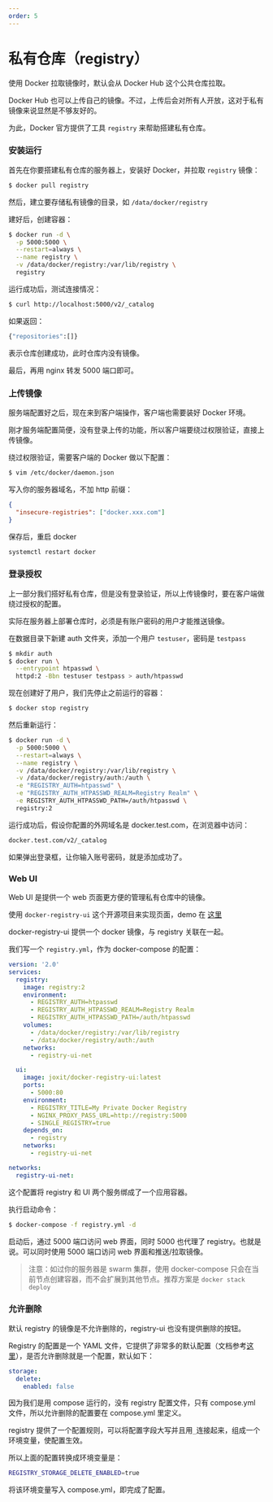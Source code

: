 ```yaml
---
order: 5
---
```


# 私有仓库（registry）

使用 Docker 拉取镜像时，默认会从 Docker Hub 这个公共仓库拉取。

Docker Hub 也可以上传自己的镜像。不过，上传后会对所有人开放，这对于私有镜像来说显然是不够友好的。

为此，Docker 官方提供了工具 `registry` 来帮助搭建私有仓库。

### 安装运行

首先在你要搭建私有仓库的服务器上，安装好 Docker，并拉取 `registry` 镜像：

```sh
$ docker pull registry
```

然后，建立要存储私有镜像的目录，如 `/data/docker/registry`

建好后，创建容器：

```sh
$ docker run -d \
  -p 5000:5000 \
  --restart=always \
  --name registry \
  -v /data/docker/registry:/var/lib/registry \
  registry
```

运行成功后，测试连接情况：

```sh
$ curl http://localhost:5000/v2/_catalog
```

如果返回：

```sh
{"repositories":[]}
```

表示仓库创建成功，此时仓库内没有镜像。

最后，再用 nginx 转发 5000 端口即可。

### 上传镜像

服务端配置好之后，现在来到客户端操作，客户端也需要装好 Docker 环境。

刚才服务端配置简便，没有登录上传的功能，所以客户端要绕过权限验证，直接上传镜像。

绕过权限验证，需要客户端的 Docker 做以下配置：

```sh
$ vim /etc/docker/daemon.json
```

写入你的服务器域名，不加 http 前缀：

```json
{
  "insecure-registries": ["docker.xxx.com"]
}
```

保存后，重启 docker

```sh
systemctl restart docker
```

### 登录授权

上一部分我们搭好私有仓库，但是没有登录验证，所以上传镜像时，要在客户端做绕过授权的配置。

实际在服务器上部署仓库时，必须是有账户密码的用户才能推送镜像。

在数据目录下新建 auth 文件夹，添加一个用户 `testuser`，密码是 `testpass`

```sh
$ mkdir auth
$ docker run \
  --entrypoint htpasswd \
  httpd:2 -Bbn testuser testpass > auth/htpasswd
```

现在创建好了用户，我们先停止之前运行的容器：

```sh
$ docker stop registry
```

然后重新运行：

```sh
$ docker run -d \
  -p 5000:5000 \
  --restart=always \
  --name registry \
  -v /data/docker/registry:/var/lib/registry \
  -v /data/docker/registry/auth:/auth \
  -e "REGISTRY_AUTH=htpasswd" \
  -e "REGISTRY_AUTH_HTPASSWD_REALM=Registry Realm" \
  -e REGISTRY_AUTH_HTPASSWD_PATH=/auth/htpasswd \
  registry:2
```

运行成功后，假设你配置的外网域名是 docker.test.com，在浏览器中访问：

```sh
docker.test.com/v2/_catalog
```

如果弹出登录框，让你输入账号密码，就是添加成功了。

### Web UI

Web UI 是提供一个 web 页面更方便的管理私有仓库中的镜像。

使用 `docker-registry-ui` 这个开源项目来实现页面，demo 在 [这里](https://github.com/Joxit/docker-registry-ui/tree/main/examples/ui-as-proxy)

docker-registry-ui 提供一个 docker 镜像，与 registry 关联在一起。

我们写一个 `registry.yml`，作为 docker-compose 的配置：

```yml
version: '2.0'
services:
  registry:
    image: registry:2
    environment:
      - REGISTRY_AUTH=htpasswd
      - REGISTRY_AUTH_HTPASSWD_REALM=Registry Realm
      - REGISTRY_AUTH_HTPASSWD_PATH=/auth/htpasswd
    volumes:
      - /data/docker/registry:/var/lib/registry
      - /data/docker/registry/auth:/auth
    networks:
      - registry-ui-net

  ui:
    image: joxit/docker-registry-ui:latest
    ports:
      - 5000:80
    environment:
      - REGISTRY_TITLE=My Private Docker Registry
      - NGINX_PROXY_PASS_URL=http://registry:5000
      - SINGLE_REGISTRY=true
    depends_on:
      - registry
    networks:
      - registry-ui-net

networks:
  registry-ui-net:
```

这个配置将 registry 和 UI 两个服务绑成了一个应用容器。

执行启动命令：

```sh
$ docker-compose -f registry.yml -d
```

启动后，通过 5000 端口访问 web 界面，同时 5000 也代理了 registry。也就是说。可以同时使用 5000 端口访问 web 界面和推送/拉取镜像。

> 注意：如过你的服务器是 swarm 集群，使用 docker-compose 只会在当前节点创建容器，而不会扩展到其他节点。推荐方案是 `docker stack deploy`

### 允许删除

默认 registry 的镜像是不允许删除的，registry-ui 也没有提供删除的按钮。

Registry 的配置是一个 YAML 文件，它提供了非常多的默认配置（文档参考[这里](https://docs.docker.com/registry/configuration/)），是否允许删除就是一个配置，默认如下：

```yml
storage:
  delete:
    enabled: false
```

因为我们是用 compose 运行的，没有 registry 配置文件，只有 compose.yml 文件，所以允许删除的配置要在 compose.yml 里定义。

registry 提供了一个配置规则，可以将配置字段大写并且用`_`连接起来，组成一个环境变量，使配置生效。

所以上面的配置转换成环境变量是：

```sh
REGISTRY_STORAGE_DELETE_ENABLED=true
```

将该环境变量写入 compose.yml，即完成了配置。
